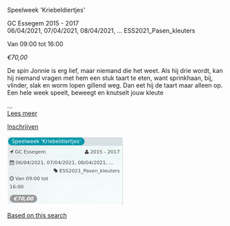 Speelweek 'Kriebeldiertjes'

GC Essegem 2015 - 2017  
06/04/2021, 07/04/2021, 08/04/2021, ... ESS2021\_Pasen\_kleuters  

Van 09:00 tot 16:00

*€70,00*

  

  

De spin Jonnie is erg lief, maar niemand die het weet. Als hij drie wordt, kan hij niemand vragen met hem een stuk taart te eten, want sprinkhaan, bij, vlinder, slak en worm lopen gillend weg. Dan eet hij de taart maar alleen op. Een hele week speelt, beweegt en knutselt jouw kleute

...  
[Lees meer](https://tickets.vgc.be/activity/subscribe/ESS2021_Pasen_kleuters)

[Inschrijven](https://tickets.vgc.be/activity/subscribe/ESS2021_Pasen_kleuters)

![](58636.png)

[Based on this search](https://tickets.vgc.be/activity/index?&vrijeplaatsen=1&Age%5B%5D=3%2C4&entity=109)